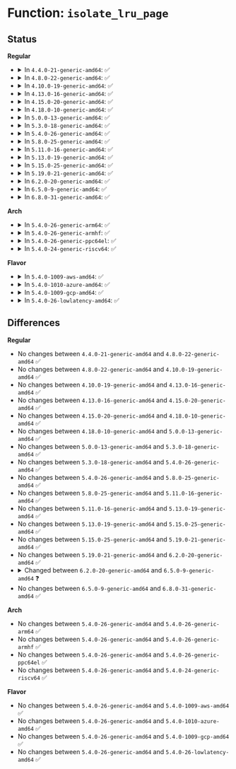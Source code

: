 # Function: <code>isolate_lru_page</code>

## Status
<b>Regular</b>
<ul>
<li>
<details>
<summary>In <code>4.4.0-21-generic-amd64</code>: ✅</summary>

```c
int isolate_lru_page(struct page * page)
```

```json
{
  "name": "isolate_lru_page",
  "collision_type": "Unique Global",
  "inline_type": "No",
  "funcs": [
    {
      "addr": 18446744071580559504,
      "name": "isolate_lru_page",
      "external": true,
      "loc": "mm/vmscan.c:1424",
      "file": "mm/vmscan.c",
      "inline": "seen, unknown",
      "caller_inline": [],
      "caller_func": [
        "mm/vmscan.c:putback_lru_page",
        "mm/mlock.c:clear_page_mlock",
        "mm/mlock.c:mlock_vma_page",
        "mm/mempolicy.c:queue_pages_pte_range",
        "mm/migrate.c:SyS_move_pages",
        "mm/huge_memory.c:khugepaged",
        "mm/memcontrol.c:mem_cgroup_move_charge_pte_range",
        "mm/memcontrol.c:mem_cgroup_move_charge_pte_range",
        "mm/memory-failure.c:delete_from_lru_cache",
        "mm/memory-failure.c:soft_offline_page"
      ]
    }
  ],
  "symbols": [
    {
      "addr": 18446744071580559504,
      "name": "isolate_lru_page",
      "section": ".text",
      "bind": "STB_GLOBAL",
      "size": 390
    }
  ]
}
```
</details>
</li>
<li>
<details>
<summary>In <code>4.8.0-22-generic-amd64</code>: ✅</summary>

```c
int isolate_lru_page(struct page * page)
```

```json
{
  "name": "isolate_lru_page",
  "collision_type": "Unique Global",
  "inline_type": "No",
  "funcs": [
    {
      "addr": 18446744071580651088,
      "name": "isolate_lru_page",
      "external": true,
      "loc": "mm/vmscan.c:1525",
      "file": "mm/vmscan.c",
      "inline": "seen, unknown",
      "caller_inline": [],
      "caller_func": [
        "mm/vmscan.c:putback_lru_page",
        "mm/mlock.c:mlock_vma_page",
        "mm/mlock.c:clear_page_mlock",
        "mm/mempolicy.c:queue_pages_pte_range",
        "mm/migrate.c:SyS_move_pages",
        "mm/khugepaged.c:collapse_shmem",
        "mm/khugepaged.c:collapse_huge_page",
        "mm/memcontrol.c:mem_cgroup_move_charge_pte_range",
        "mm/memcontrol.c:mem_cgroup_move_charge_pte_range",
        "mm/memory-failure.c:soft_offline_page",
        "mm/memory-failure.c:delete_from_lru_cache"
      ]
    }
  ],
  "symbols": [
    {
      "addr": 18446744071580651088,
      "name": "isolate_lru_page",
      "section": ".text",
      "bind": "STB_GLOBAL",
      "size": 632
    }
  ]
}
```
</details>
</li>
<li>
<details>
<summary>In <code>4.10.0-19-generic-amd64</code>: ✅</summary>

```c
int isolate_lru_page(struct page * page)
```

```json
{
  "name": "isolate_lru_page",
  "collision_type": "Unique Global",
  "inline_type": "No",
  "funcs": [
    {
      "addr": 18446744071580718224,
      "name": "isolate_lru_page",
      "external": true,
      "loc": "mm/vmscan.c:1559",
      "file": "mm/vmscan.c",
      "inline": "seen, unknown",
      "caller_inline": [],
      "caller_func": [
        "mm/vmscan.c:putback_lru_page",
        "mm/mlock.c:mlock_vma_page",
        "mm/mlock.c:clear_page_mlock",
        "mm/mempolicy.c:queue_pages_pte_range",
        "mm/migrate.c:SYSC_move_pages",
        "mm/khugepaged.c:khugepaged",
        "mm/khugepaged.c:collapse_shmem",
        "mm/memcontrol.c:mem_cgroup_move_charge_pte_range",
        "mm/memcontrol.c:mem_cgroup_move_charge_pte_range",
        "mm/memory-failure.c:soft_offline_page",
        "mm/memory-failure.c:delete_from_lru_cache"
      ]
    }
  ],
  "symbols": [
    {
      "addr": 18446744071580718224,
      "name": "isolate_lru_page",
      "section": ".text",
      "bind": "STB_GLOBAL",
      "size": 637
    }
  ]
}
```
</details>
</li>
<li>
<details>
<summary>In <code>4.13.0-16-generic-amd64</code>: ✅</summary>

```c
int isolate_lru_page(struct page * page)
```

```json
{
  "name": "isolate_lru_page",
  "collision_type": "Unique Global",
  "inline_type": "No",
  "funcs": [
    {
      "addr": 18446744071580753776,
      "name": "isolate_lru_page",
      "external": true,
      "loc": "mm/vmscan.c:1598",
      "file": "mm/vmscan.c",
      "inline": "seen, unknown",
      "caller_inline": [],
      "caller_func": [
        "mm/vmscan.c:putback_lru_page",
        "mm/mlock.c:mlock_vma_page",
        "mm/mlock.c:clear_page_mlock",
        "mm/mempolicy.c:queue_pages_pte_range",
        "mm/migrate.c:SYSC_move_pages",
        "mm/khugepaged.c:collapse_shmem",
        "mm/khugepaged.c:collapse_huge_page",
        "mm/memcontrol.c:mem_cgroup_move_charge_pte_range",
        "mm/memcontrol.c:mem_cgroup_move_charge_pte_range",
        "mm/memory-failure.c:soft_offline_page",
        "mm/memory-failure.c:delete_from_lru_cache"
      ]
    }
  ],
  "symbols": [
    {
      "addr": 18446744071580753776,
      "name": "isolate_lru_page",
      "section": ".text",
      "bind": "STB_GLOBAL",
      "size": 592
    }
  ]
}
```
</details>
</li>
<li>
<details>
<summary>In <code>4.15.0-20-generic-amd64</code>: ✅</summary>

```c
int isolate_lru_page(struct page * page)
```

```json
{
  "name": "isolate_lru_page",
  "collision_type": "Unique Global",
  "inline_type": "No",
  "funcs": [
    {
      "addr": 18446744071580840976,
      "name": "isolate_lru_page",
      "external": true,
      "loc": "mm/vmscan.c:1615",
      "file": "mm/vmscan.c",
      "inline": "seen, unknown",
      "caller_inline": [],
      "caller_func": [
        "mm/vmscan.c:putback_lru_page",
        "mm/mlock.c:mlock_vma_page",
        "mm/mlock.c:clear_page_mlock",
        "mm/mempolicy.c:migrate_page_add",
        "mm/memory_hotplug.c:__offline_pages",
        "mm/migrate.c:migrate_vma",
        "mm/migrate.c:SYSC_move_pages",
        "mm/khugepaged.c:khugepaged",
        "mm/khugepaged.c:collapse_shmem",
        "mm/memcontrol.c:mem_cgroup_move_charge_pte_range",
        "mm/memcontrol.c:mem_cgroup_move_charge_pte_range",
        "mm/memory-failure.c:soft_offline_page",
        "mm/memory-failure.c:delete_from_lru_cache"
      ]
    }
  ],
  "symbols": [
    {
      "addr": 18446744071580840976,
      "name": "isolate_lru_page",
      "section": ".text",
      "bind": "STB_GLOBAL",
      "size": 592
    }
  ]
}
```
</details>
</li>
<li>
<details>
<summary>In <code>4.18.0-10-generic-amd64</code>: ✅</summary>

```c
int isolate_lru_page(struct page * page)
```

```json
{
  "name": "isolate_lru_page",
  "collision_type": "Unique Global",
  "inline_type": "No",
  "funcs": [
    {
      "addr": 18446744071580977520,
      "name": "isolate_lru_page",
      "external": true,
      "loc": "mm/vmscan.c:1593",
      "file": "mm/vmscan.c",
      "inline": "seen, unknown",
      "caller_inline": [],
      "caller_func": [
        "mm/mlock.c:mlock_vma_page",
        "mm/mlock.c:clear_page_mlock",
        "mm/mempolicy.c:migrate_page_add",
        "mm/memory_hotplug.c:__offline_pages",
        "mm/migrate.c:migrate_vma",
        "mm/migrate.c:kernel_move_pages",
        "mm/khugepaged.c:collapse_shmem",
        "mm/khugepaged.c:collapse_huge_page",
        "mm/memcontrol.c:mem_cgroup_move_charge_pte_range",
        "mm/memcontrol.c:mem_cgroup_move_charge_pte_range",
        "mm/memory-failure.c:soft_offline_page",
        "mm/memory-failure.c:delete_from_lru_cache"
      ]
    }
  ],
  "symbols": [
    {
      "addr": 18446744071580977520,
      "name": "isolate_lru_page",
      "section": ".text",
      "bind": "STB_GLOBAL",
      "size": 594
    }
  ]
}
```
</details>
</li>
<li>
<details>
<summary>In <code>5.0.0-13-generic-amd64</code>: ✅</summary>

```c
int isolate_lru_page(struct page * page)
```

```json
{
  "name": "isolate_lru_page",
  "collision_type": "Unique Global",
  "inline_type": "No",
  "funcs": [
    {
      "addr": 18446744071581054480,
      "name": "isolate_lru_page",
      "external": true,
      "loc": "mm/vmscan.c:1760",
      "file": "mm/vmscan.c",
      "inline": "seen, unknown",
      "caller_inline": [],
      "caller_func": [
        "mm/mlock.c:mlock_vma_page",
        "mm/mlock.c:clear_page_mlock",
        "mm/mempolicy.c:migrate_page_add",
        "mm/memory_hotplug.c:__offline_pages",
        "mm/memory_hotplug.c:__offline_pages",
        "mm/migrate.c:migrate_vma",
        "mm/migrate.c:kernel_move_pages",
        "mm/khugepaged.c:collapse_shmem",
        "mm/khugepaged.c:collapse_huge_page",
        "mm/memcontrol.c:mem_cgroup_move_charge_pte_range",
        "mm/memcontrol.c:mem_cgroup_move_charge_pte_range",
        "mm/memory-failure.c:soft_offline_page",
        "mm/memory-failure.c:delete_from_lru_cache"
      ]
    }
  ],
  "symbols": [
    {
      "addr": 18446744071581054480,
      "name": "isolate_lru_page",
      "section": ".text",
      "bind": "STB_GLOBAL",
      "size": 597
    }
  ]
}
```
</details>
</li>
<li>
<details>
<summary>In <code>5.3.0-18-generic-amd64</code>: ✅</summary>

```c
int isolate_lru_page(struct page * page)
```

```json
{
  "name": "isolate_lru_page",
  "collision_type": "Unique Global",
  "inline_type": "No",
  "funcs": [
    {
      "addr": 18446744071581119168,
      "name": "isolate_lru_page",
      "external": true,
      "loc": "mm/vmscan.c:1797",
      "file": "mm/vmscan.c",
      "inline": "seen, unknown",
      "caller_inline": [],
      "caller_func": [
        "mm/gup.c:__gup_longterm_locked",
        "mm/mlock.c:mlock_vma_page",
        "mm/mlock.c:clear_page_mlock",
        "mm/mempolicy.c:migrate_page_add",
        "mm/memory_hotplug.c:do_migrate_range",
        "mm/memory_hotplug.c:do_migrate_range",
        "mm/migrate.c:do_pages_move",
        "mm/khugepaged.c:collapse_shmem",
        "mm/khugepaged.c:__collapse_huge_page_isolate",
        "mm/memcontrol.c:mem_cgroup_move_charge_pte_range",
        "mm/memcontrol.c:mem_cgroup_move_charge_pte_range",
        "mm/memory-failure.c:delete_from_lru_cache"
      ]
    }
  ],
  "symbols": [
    {
      "addr": 18446744071581119168,
      "name": "isolate_lru_page",
      "section": ".text",
      "bind": "STB_GLOBAL",
      "size": 572
    }
  ]
}
```
</details>
</li>
<li>
<details>
<summary>In <code>5.4.0-26-generic-amd64</code>: ✅</summary>

```c
int isolate_lru_page(struct page * page)
```

```json
{
  "name": "isolate_lru_page",
  "collision_type": "Unique Global",
  "inline_type": "No",
  "funcs": [
    {
      "addr": 18446744071581176208,
      "name": "isolate_lru_page",
      "external": true,
      "loc": "mm/vmscan.c:1796",
      "file": "mm/vmscan.c",
      "inline": "seen, unknown",
      "caller_inline": [],
      "caller_func": [
        "mm/gup.c:__gup_longterm_locked",
        "mm/mlock.c:mlock_vma_page",
        "mm/mlock.c:clear_page_mlock",
        "mm/madvise.c:madvise_cold_or_pageout_pte_range",
        "mm/madvise.c:madvise_cold_or_pageout_pte_range",
        "mm/mempolicy.c:migrate_page_add",
        "mm/memory_hotplug.c:do_migrate_range",
        "mm/memory_hotplug.c:do_migrate_range",
        "mm/migrate.c:migrate_vma_setup",
        "mm/migrate.c:do_pages_move",
        "mm/khugepaged.c:collapse_file",
        "mm/khugepaged.c:__collapse_huge_page_isolate",
        "mm/memcontrol.c:mem_cgroup_move_charge_pte_range",
        "mm/memcontrol.c:mem_cgroup_move_charge_pte_range",
        "mm/memory-failure.c:delete_from_lru_cache"
      ]
    }
  ],
  "symbols": [
    {
      "addr": 18446744071581176208,
      "name": "isolate_lru_page",
      "section": ".text",
      "bind": "STB_GLOBAL",
      "size": 572
    }
  ]
}
```
</details>
</li>
<li>
<details>
<summary>In <code>5.8.0-25-generic-amd64</code>: ✅</summary>

```c
int isolate_lru_page(struct page * page)
```

```json
{
  "name": "isolate_lru_page",
  "collision_type": "Unique Global",
  "inline_type": "No",
  "funcs": [
    {
      "addr": 18446744071581376112,
      "name": "isolate_lru_page",
      "external": true,
      "loc": "mm/vmscan.c:1765",
      "file": "mm/vmscan.c",
      "inline": "seen, unknown",
      "caller_inline": [],
      "caller_func": [
        "mm/mlock.c:mlock_vma_page",
        "mm/mlock.c:clear_page_mlock",
        "mm/madvise.c:madvise_cold_or_pageout_pte_range",
        "mm/madvise.c:madvise_cold_or_pageout_pte_range",
        "mm/mempolicy.c:migrate_page_add",
        "mm/migrate.c:migrate_vma_prepare",
        "mm/migrate.c:add_page_for_migration",
        "mm/khugepaged.c:collapse_file",
        "mm/khugepaged.c:__collapse_huge_page_isolate",
        "mm/memcontrol.c:mem_cgroup_move_charge_pte_range",
        "mm/memcontrol.c:mem_cgroup_move_charge_pte_range",
        "mm/memory-failure.c:delete_from_lru_cache"
      ]
    }
  ],
  "symbols": [
    {
      "addr": 18446744071581376112,
      "name": "isolate_lru_page",
      "section": ".text",
      "bind": "STB_GLOBAL",
      "size": 562
    }
  ]
}
```
</details>
</li>
<li>
<details>
<summary>In <code>5.11.0-16-generic-amd64</code>: ✅</summary>

```c
int isolate_lru_page(struct page * page)
```

```json
{
  "name": "isolate_lru_page",
  "collision_type": "Unique Global",
  "inline_type": "No",
  "funcs": [
    {
      "addr": 18446744071581419904,
      "name": "isolate_lru_page",
      "external": true,
      "loc": "mm/vmscan.c:1763",
      "file": "mm/vmscan.c",
      "inline": "seen, unknown",
      "caller_inline": [],
      "caller_func": [
        "mm/mlock.c:munlock_vma_page",
        "mm/mlock.c:mlock_vma_page",
        "mm/mlock.c:clear_page_mlock",
        "mm/madvise.c:madvise_cold_or_pageout_pte_range",
        "mm/madvise.c:madvise_cold_or_pageout_pte_range",
        "mm/mempolicy.c:migrate_page_add",
        "mm/migrate.c:migrate_vma_prepare",
        "mm/migrate.c:add_page_for_migration",
        "mm/khugepaged.c:collapse_file",
        "mm/khugepaged.c:__collapse_huge_page_isolate",
        "mm/memcontrol.c:mem_cgroup_move_charge_pte_range",
        "mm/memcontrol.c:mem_cgroup_move_charge_pte_range",
        "mm/memory-failure.c:isolate_page",
        "mm/memory-failure.c:delete_from_lru_cache"
      ]
    }
  ],
  "symbols": [
    {
      "addr": 18446744071581419904,
      "name": "isolate_lru_page",
      "section": ".text",
      "bind": "STB_GLOBAL",
      "size": 473
    }
  ]
}
```
</details>
</li>
<li>
<details>
<summary>In <code>5.13.0-19-generic-amd64</code>: ✅</summary>

```c
int isolate_lru_page(struct page * page)
```

```json
{
  "name": "isolate_lru_page",
  "collision_type": "Unique Global",
  "inline_type": "No",
  "funcs": [
    {
      "addr": 18446744071581441168,
      "name": "isolate_lru_page",
      "external": true,
      "loc": "mm/vmscan.c:1958",
      "file": "mm/vmscan.c",
      "inline": "seen, unknown",
      "caller_inline": [],
      "caller_func": [
        "mm/gup.c:check_and_migrate_movable_pages",
        "mm/mlock.c:munlock_vma_page",
        "mm/mlock.c:mlock_vma_page",
        "mm/mlock.c:clear_page_mlock",
        "mm/madvise.c:madvise_cold_or_pageout_pte_range",
        "mm/madvise.c:madvise_cold_or_pageout_pte_range",
        "mm/mempolicy.c:migrate_page_add",
        "mm/migrate.c:migrate_vma_prepare",
        "mm/migrate.c:add_page_for_migration",
        "mm/khugepaged.c:collapse_file",
        "mm/khugepaged.c:__collapse_huge_page_isolate",
        "mm/memcontrol.c:mem_cgroup_move_charge_pte_range",
        "mm/memcontrol.c:mem_cgroup_move_charge_pte_range",
        "mm/memory-failure.c:__soft_offline_page",
        "mm/memory-failure.c:delete_from_lru_cache"
      ]
    }
  ],
  "symbols": [
    {
      "addr": 18446744071581441168,
      "name": "isolate_lru_page",
      "section": ".text",
      "bind": "STB_GLOBAL",
      "size": 453
    }
  ]
}
```
</details>
</li>
<li>
<details>
<summary>In <code>5.15.0-25-generic-amd64</code>: ✅</summary>

```c
int isolate_lru_page(struct page * page)
```

```json
{
  "name": "isolate_lru_page",
  "collision_type": "Unique Global",
  "inline_type": "No",
  "funcs": [
    {
      "addr": 18446744071581695056,
      "name": "isolate_lru_page",
      "external": true,
      "loc": "mm/vmscan.c:2091",
      "file": "mm/vmscan.c",
      "inline": "seen, unknown",
      "caller_inline": [],
      "caller_func": [
        "mm/gup.c:check_and_migrate_movable_pages",
        "mm/mlock.c:munlock_vma_page",
        "mm/mlock.c:mlock_vma_page",
        "mm/mlock.c:clear_page_mlock",
        "mm/madvise.c:madvise_cold_or_pageout_pte_range",
        "mm/madvise.c:madvise_cold_or_pageout_pte_range",
        "mm/mempolicy.c:migrate_page_add",
        "mm/migrate.c:migrate_vma_prepare",
        "mm/migrate.c:migrate_misplaced_page",
        "mm/migrate.c:add_page_for_migration",
        "mm/khugepaged.c:collapse_file",
        "mm/khugepaged.c:__collapse_huge_page_isolate",
        "mm/memcontrol.c:mem_cgroup_move_charge_pte_range",
        "mm/memcontrol.c:mem_cgroup_move_charge_pte_range",
        "mm/memory-failure.c:__soft_offline_page",
        "mm/memory-failure.c:delete_from_lru_cache"
      ]
    }
  ],
  "symbols": [
    {
      "addr": 18446744071581695056,
      "name": "isolate_lru_page",
      "section": ".text",
      "bind": "STB_GLOBAL",
      "size": 514
    }
  ]
}
```
</details>
</li>
<li>
<details>
<summary>In <code>5.19.0-21-generic-amd64</code>: ✅</summary>

```c
int isolate_lru_page(struct page * page)
```

```json
{
  "name": "isolate_lru_page",
  "collision_type": "Unique Global",
  "inline_type": "No",
  "funcs": [
    {
      "addr": 18446744071581995808,
      "name": "isolate_lru_page",
      "external": true,
      "loc": "mm/folio-compat.c:154",
      "file": "mm/folio-compat.c",
      "inline": "seen, unknown",
      "caller_inline": [],
      "caller_func": [
        "mm/madvise.c:madvise_cold_or_pageout_pte_range",
        "mm/madvise.c:madvise_cold_or_pageout_pte_range",
        "mm/mempolicy.c:migrate_page_add",
        "mm/migrate.c:numamigrate_isolate_page",
        "mm/migrate.c:add_page_for_migration",
        "mm/migrate_device.c:migrate_vma_unmap",
        "mm/khugepaged.c:collapse_file",
        "mm/khugepaged.c:__collapse_huge_page_isolate",
        "mm/memcontrol.c:mem_cgroup_move_charge_pte_range",
        "mm/memcontrol.c:mem_cgroup_move_charge_pte_range",
        "mm/memory-failure.c:__soft_offline_page",
        "mm/memory-failure.c:delete_from_lru_cache"
      ]
    }
  ],
  "symbols": [
    {
      "addr": 18446744071581995808,
      "name": "isolate_lru_page",
      "section": ".text",
      "bind": "STB_GLOBAL",
      "size": 123
    }
  ]
}
```
</details>
</li>
<li>
<details>
<summary>In <code>6.2.0-20-generic-amd64</code>: ✅</summary>

```c
int isolate_lru_page(struct page * page)
```

```json
{
  "name": "isolate_lru_page",
  "collision_type": "Unique Global",
  "inline_type": "No",
  "funcs": [
    {
      "addr": 18446744071582431664,
      "name": "isolate_lru_page",
      "external": true,
      "loc": "mm/folio-compat.c:115",
      "file": "mm/folio-compat.c",
      "inline": "seen, unknown",
      "caller_inline": [],
      "caller_func": [
        "mm/madvise.c:madvise_cold_or_pageout_pte_range",
        "mm/madvise.c:madvise_cold_or_pageout_pte_range",
        "mm/mempolicy.c:migrate_page_add",
        "mm/migrate.c:numamigrate_isolate_page",
        "mm/migrate.c:add_page_for_migration",
        "mm/migrate_device.c:migrate_device_unmap",
        "mm/khugepaged.c:__collapse_huge_page_isolate",
        "mm/memcontrol.c:mem_cgroup_move_charge_pte_range",
        "mm/memcontrol.c:mem_cgroup_move_charge_pte_range",
        "mm/memory-failure.c:soft_offline_in_use_page",
        "mm/memory-failure.c:delete_from_lru_cache"
      ]
    }
  ],
  "symbols": [
    {
      "addr": 18446744071582431664,
      "name": "isolate_lru_page",
      "section": ".text",
      "bind": "STB_GLOBAL",
      "size": 123
    }
  ]
}
```
</details>
</li>
<li>
<details>
<summary>In <code>6.5.0-9-generic-amd64</code>: ✅</summary>

```c
bool isolate_lru_page(struct page * page)
```

```json
{
  "name": "isolate_lru_page",
  "collision_type": "Unique Global",
  "inline_type": "No",
  "funcs": [
    {
      "addr": 18446744071582637056,
      "name": "isolate_lru_page",
      "external": true,
      "loc": "mm/folio-compat.c:114",
      "file": "mm/folio-compat.c",
      "inline": "seen, unknown",
      "caller_inline": [],
      "caller_func": [
        "mm/memory_hotplug.c:do_migrate_range",
        "mm/migrate.c:numamigrate_isolate_page",
        "mm/migrate.c:add_page_for_migration",
        "mm/migrate_device.c:migrate_device_unmap",
        "mm/khugepaged.c:__collapse_huge_page_isolate",
        "mm/memcontrol.c:mem_cgroup_move_charge_pte_range",
        "mm/memcontrol.c:mem_cgroup_move_charge_pte_range",
        "mm/memory-failure.c:soft_offline_in_use_page",
        "mm/memory-failure.c:delete_from_lru_cache"
      ]
    }
  ],
  "symbols": [
    {
      "addr": 18446744071582637056,
      "name": "isolate_lru_page",
      "section": ".text",
      "bind": "STB_GLOBAL",
      "size": 124
    }
  ]
}
```
</details>
</li>
<li>
<details>
<summary>In <code>6.8.0-31-generic-amd64</code>: ✅</summary>

```c
bool isolate_lru_page(struct page * page)
```

```json
{
  "name": "isolate_lru_page",
  "collision_type": "Unique Global",
  "inline_type": "No",
  "funcs": [
    {
      "addr": 18446744071582808288,
      "name": "isolate_lru_page",
      "external": true,
      "loc": "mm/folio-compat.c:108",
      "file": "mm/folio-compat.c",
      "inline": "seen, unknown",
      "caller_inline": [],
      "caller_func": [
        "mm/memory_hotplug.c:do_migrate_range",
        "mm/migrate_device.c:migrate_device_unmap",
        "mm/memcontrol.c:mem_cgroup_move_charge_pte_range",
        "mm/memcontrol.c:mem_cgroup_move_charge_pte_range"
      ]
    }
  ],
  "symbols": [
    {
      "addr": 18446744071582808288,
      "name": "isolate_lru_page",
      "section": ".text",
      "bind": "STB_GLOBAL",
      "size": 121
    }
  ]
}
```
</details>
</li>
</ul>
<b>Arch</b>
<ul>
<li>
<details>
<summary>In <code>5.4.0-26-generic-arm64</code>: ✅</summary>

```c
int isolate_lru_page(struct page * page)
```

```json
{
  "name": "isolate_lru_page",
  "collision_type": "Unique Global",
  "inline_type": "No",
  "funcs": [
    {
      "addr": 18446603336492556256,
      "name": "isolate_lru_page",
      "external": true,
      "loc": "mm/vmscan.c:1796",
      "file": "mm/vmscan.c",
      "inline": "seen, unknown",
      "caller_inline": [],
      "caller_func": [
        "mm/gup.c:__gup_longterm_locked",
        "mm/mlock.c:mlock_vma_page",
        "mm/mlock.c:clear_page_mlock",
        "mm/madvise.c:madvise_cold_or_pageout_pte_range",
        "mm/madvise.c:madvise_cold_or_pageout_pte_range",
        "mm/mempolicy.c:migrate_page_add",
        "mm/migrate.c:do_pages_move",
        "mm/khugepaged.c:collapse_file",
        "mm/khugepaged.c:__collapse_huge_page_isolate",
        "mm/memcontrol.c:mem_cgroup_move_charge_pte_range",
        "mm/memcontrol.c:mem_cgroup_move_charge_pte_range",
        "mm/memory-failure.c:soft_offline_page",
        "mm/memory-failure.c:delete_from_lru_cache"
      ]
    }
  ],
  "symbols": [
    {
      "addr": 18446603336492556256,
      "name": "isolate_lru_page",
      "section": ".text",
      "bind": "STB_GLOBAL",
      "size": 684
    }
  ]
}
```
</details>
</li>
<li>
<details>
<summary>In <code>5.4.0-26-generic-armhf</code>: ✅</summary>

```c
int isolate_lru_page(struct page * page)
```

```json
{
  "name": "isolate_lru_page",
  "collision_type": "Unique Global",
  "inline_type": "No",
  "funcs": [
    {
      "addr": 3226418920,
      "name": "isolate_lru_page",
      "external": true,
      "loc": "mm/vmscan.c:1796",
      "file": "mm/vmscan.c",
      "inline": "seen, unknown",
      "caller_inline": [],
      "caller_func": [
        "mm/gup.c:__gup_longterm_locked",
        "mm/mlock.c:mlock_vma_page",
        "mm/mlock.c:clear_page_mlock",
        "mm/madvise.c:madvise_cold_or_pageout_pte_range",
        "mm/memcontrol.c:mem_cgroup_move_charge_pte_range"
      ]
    }
  ],
  "symbols": [
    {
      "addr": 3226418920,
      "name": "isolate_lru_page",
      "section": ".text",
      "bind": "STB_GLOBAL",
      "size": 516
    }
  ]
}
```
</details>
</li>
<li>
<details>
<summary>In <code>5.4.0-26-generic-ppc64el</code>: ✅</summary>

```c
int isolate_lru_page(struct page * page)
```

```json
{
  "name": "isolate_lru_page",
  "collision_type": "Unique Global",
  "inline_type": "No",
  "funcs": [
    {
      "addr": 13835058055285860448,
      "name": "isolate_lru_page",
      "external": true,
      "loc": "mm/vmscan.c:1796",
      "file": "mm/vmscan.c",
      "inline": "seen, unknown",
      "caller_inline": [],
      "caller_func": [
        "mm/gup.c:__gup_longterm_locked",
        "mm/mlock.c:mlock_vma_page",
        "mm/mlock.c:clear_page_mlock",
        "mm/madvise.c:madvise_cold_or_pageout_pte_range",
        "mm/madvise.c:madvise_cold_or_pageout_pte_range",
        "mm/mempolicy.c:migrate_page_add",
        "mm/memory_hotplug.c:do_migrate_range",
        "mm/memory_hotplug.c:do_migrate_range",
        "mm/migrate.c:migrate_vma_setup",
        "mm/migrate.c:do_pages_move",
        "mm/khugepaged.c:collapse_file",
        "mm/khugepaged.c:__collapse_huge_page_isolate",
        "mm/memcontrol.c:mem_cgroup_move_charge_pte_range",
        "mm/memcontrol.c:mem_cgroup_move_charge_pte_range",
        "mm/memory-failure.c:delete_from_lru_cache"
      ]
    }
  ],
  "symbols": [
    {
      "addr": 13835058055285860448,
      "name": "isolate_lru_page",
      "section": ".text",
      "bind": "STB_GLOBAL",
      "size": 920
    }
  ]
}
```
</details>
</li>
<li>
<details>
<summary>In <code>5.4.0-24-generic-riscv64</code>: ✅</summary>

```c
int isolate_lru_page(struct page * page)
```

```json
{
  "name": "isolate_lru_page",
  "collision_type": "Unique Global",
  "inline_type": "No",
  "funcs": [
    {
      "addr": 18446743936272601534,
      "name": "isolate_lru_page",
      "external": true,
      "loc": "mm/vmscan.c:1796",
      "file": "mm/vmscan.c",
      "inline": "seen, unknown",
      "caller_inline": [],
      "caller_func": [
        "mm/gup.c:__gup_longterm_locked",
        "mm/mlock.c:mlock_vma_page",
        "mm/mlock.c:clear_page_mlock",
        "mm/madvise.c:madvise_cold_or_pageout_pte_range",
        "mm/memcontrol.c:mem_cgroup_move_charge_pte_range"
      ]
    }
  ],
  "symbols": [
    {
      "addr": 18446743936272601534,
      "name": "isolate_lru_page",
      "section": ".text",
      "bind": "STB_GLOBAL",
      "size": 512
    }
  ]
}
```
</details>
</li>
</ul>
<b>Flavor</b>
<ul>
<li>
<details>
<summary>In <code>5.4.0-1009-aws-amd64</code>: ✅</summary>

```c
int isolate_lru_page(struct page * page)
```

```json
{
  "name": "isolate_lru_page",
  "collision_type": "Unique Global",
  "inline_type": "No",
  "funcs": [
    {
      "addr": 18446744071581145056,
      "name": "isolate_lru_page",
      "external": true,
      "loc": "mm/vmscan.c:1796",
      "file": "mm/vmscan.c",
      "inline": "seen, unknown",
      "caller_inline": [],
      "caller_func": [
        "mm/gup.c:__gup_longterm_locked",
        "mm/mlock.c:mlock_vma_page",
        "mm/mlock.c:clear_page_mlock",
        "mm/madvise.c:madvise_cold_or_pageout_pte_range",
        "mm/madvise.c:madvise_cold_or_pageout_pte_range",
        "mm/mempolicy.c:migrate_page_add",
        "mm/memory_hotplug.c:do_migrate_range",
        "mm/memory_hotplug.c:do_migrate_range",
        "mm/migrate.c:migrate_vma_setup",
        "mm/migrate.c:do_pages_move",
        "mm/khugepaged.c:collapse_file",
        "mm/khugepaged.c:__collapse_huge_page_isolate",
        "mm/memcontrol.c:mem_cgroup_move_charge_pte_range",
        "mm/memcontrol.c:mem_cgroup_move_charge_pte_range",
        "mm/memory-failure.c:delete_from_lru_cache"
      ]
    }
  ],
  "symbols": [
    {
      "addr": 18446744071581145056,
      "name": "isolate_lru_page",
      "section": ".text",
      "bind": "STB_GLOBAL",
      "size": 572
    }
  ]
}
```
</details>
</li>
<li>
<details>
<summary>In <code>5.4.0-1010-azure-amd64</code>: ✅</summary>

```c
int isolate_lru_page(struct page * page)
```

```json
{
  "name": "isolate_lru_page",
  "collision_type": "Unique Global",
  "inline_type": "No",
  "funcs": [
    {
      "addr": 18446744071581092000,
      "name": "isolate_lru_page",
      "external": true,
      "loc": "mm/vmscan.c:1796",
      "file": "mm/vmscan.c",
      "inline": "seen, unknown",
      "caller_inline": [],
      "caller_func": [
        "mm/gup.c:__gup_longterm_locked",
        "mm/mlock.c:mlock_vma_page",
        "mm/mlock.c:clear_page_mlock",
        "mm/madvise.c:madvise_cold_or_pageout_pte_range",
        "mm/madvise.c:madvise_cold_or_pageout_pte_range",
        "mm/mempolicy.c:migrate_page_add",
        "mm/memory_hotplug.c:do_migrate_range",
        "mm/memory_hotplug.c:do_migrate_range",
        "mm/migrate.c:migrate_vma_setup",
        "mm/migrate.c:do_pages_move",
        "mm/khugepaged.c:collapse_file",
        "mm/khugepaged.c:__collapse_huge_page_isolate",
        "mm/memcontrol.c:mem_cgroup_move_charge_pte_range",
        "mm/memcontrol.c:mem_cgroup_move_charge_pte_range",
        "mm/memory-failure.c:delete_from_lru_cache"
      ]
    }
  ],
  "symbols": [
    {
      "addr": 18446744071581092000,
      "name": "isolate_lru_page",
      "section": ".text",
      "bind": "STB_GLOBAL",
      "size": 566
    }
  ]
}
```
</details>
</li>
<li>
<details>
<summary>In <code>5.4.0-1009-gcp-amd64</code>: ✅</summary>

```c
int isolate_lru_page(struct page * page)
```

```json
{
  "name": "isolate_lru_page",
  "collision_type": "Unique Global",
  "inline_type": "No",
  "funcs": [
    {
      "addr": 18446744071581136256,
      "name": "isolate_lru_page",
      "external": true,
      "loc": "mm/vmscan.c:1796",
      "file": "mm/vmscan.c",
      "inline": "seen, unknown",
      "caller_inline": [],
      "caller_func": [
        "mm/gup.c:__gup_longterm_locked",
        "mm/mlock.c:mlock_vma_page",
        "mm/mlock.c:clear_page_mlock",
        "mm/madvise.c:madvise_cold_or_pageout_pte_range",
        "mm/madvise.c:madvise_cold_or_pageout_pte_range",
        "mm/mempolicy.c:migrate_page_add",
        "mm/memory_hotplug.c:do_migrate_range",
        "mm/memory_hotplug.c:do_migrate_range",
        "mm/migrate.c:migrate_vma_setup",
        "mm/migrate.c:do_pages_move",
        "mm/khugepaged.c:collapse_file",
        "mm/khugepaged.c:__collapse_huge_page_isolate",
        "mm/memcontrol.c:mem_cgroup_move_charge_pte_range",
        "mm/memcontrol.c:mem_cgroup_move_charge_pte_range",
        "mm/memory-failure.c:delete_from_lru_cache"
      ]
    }
  ],
  "symbols": [
    {
      "addr": 18446744071581136256,
      "name": "isolate_lru_page",
      "section": ".text",
      "bind": "STB_GLOBAL",
      "size": 572
    }
  ]
}
```
</details>
</li>
<li>
<details>
<summary>In <code>5.4.0-26-lowlatency-amd64</code>: ✅</summary>

```c
int isolate_lru_page(struct page * page)
```

```json
{
  "name": "isolate_lru_page",
  "collision_type": "Unique Global",
  "inline_type": "No",
  "funcs": [
    {
      "addr": 18446744071581198768,
      "name": "isolate_lru_page",
      "external": true,
      "loc": "mm/vmscan.c:1796",
      "file": "mm/vmscan.c",
      "inline": "seen, unknown",
      "caller_inline": [],
      "caller_func": [
        "mm/gup.c:__gup_longterm_locked",
        "mm/mlock.c:mlock_vma_page",
        "mm/mlock.c:clear_page_mlock",
        "mm/madvise.c:madvise_cold_or_pageout_pte_range",
        "mm/madvise.c:madvise_cold_or_pageout_pte_range",
        "mm/mempolicy.c:migrate_page_add",
        "mm/memory_hotplug.c:do_migrate_range",
        "mm/memory_hotplug.c:do_migrate_range",
        "mm/migrate.c:migrate_vma_setup",
        "mm/migrate.c:do_pages_move",
        "mm/khugepaged.c:collapse_file",
        "mm/khugepaged.c:__collapse_huge_page_isolate",
        "mm/memcontrol.c:mem_cgroup_move_charge_pte_range",
        "mm/memcontrol.c:mem_cgroup_move_charge_pte_range",
        "mm/memory-failure.c:delete_from_lru_cache"
      ]
    }
  ],
  "symbols": [
    {
      "addr": 18446744071581198768,
      "name": "isolate_lru_page",
      "section": ".text",
      "bind": "STB_GLOBAL",
      "size": 565
    }
  ]
}
```
</details>
</li>
</ul>

## Differences
<b>Regular</b>
<ul>
<li>
No changes between <code>4.4.0-21-generic-amd64</code> and <code>4.8.0-22-generic-amd64</code> ✅
</li>
<li>
No changes between <code>4.8.0-22-generic-amd64</code> and <code>4.10.0-19-generic-amd64</code> ✅
</li>
<li>
No changes between <code>4.10.0-19-generic-amd64</code> and <code>4.13.0-16-generic-amd64</code> ✅
</li>
<li>
No changes between <code>4.13.0-16-generic-amd64</code> and <code>4.15.0-20-generic-amd64</code> ✅
</li>
<li>
No changes between <code>4.15.0-20-generic-amd64</code> and <code>4.18.0-10-generic-amd64</code> ✅
</li>
<li>
No changes between <code>4.18.0-10-generic-amd64</code> and <code>5.0.0-13-generic-amd64</code> ✅
</li>
<li>
No changes between <code>5.0.0-13-generic-amd64</code> and <code>5.3.0-18-generic-amd64</code> ✅
</li>
<li>
No changes between <code>5.3.0-18-generic-amd64</code> and <code>5.4.0-26-generic-amd64</code> ✅
</li>
<li>
No changes between <code>5.4.0-26-generic-amd64</code> and <code>5.8.0-25-generic-amd64</code> ✅
</li>
<li>
No changes between <code>5.8.0-25-generic-amd64</code> and <code>5.11.0-16-generic-amd64</code> ✅
</li>
<li>
No changes between <code>5.11.0-16-generic-amd64</code> and <code>5.13.0-19-generic-amd64</code> ✅
</li>
<li>
No changes between <code>5.13.0-19-generic-amd64</code> and <code>5.15.0-25-generic-amd64</code> ✅
</li>
<li>
No changes between <code>5.15.0-25-generic-amd64</code> and <code>5.19.0-21-generic-amd64</code> ✅
</li>
<li>
No changes between <code>5.19.0-21-generic-amd64</code> and <code>6.2.0-20-generic-amd64</code> ✅
</li>
<li>
<details>
<summary>Changed between <code>6.2.0-20-generic-amd64</code> and <code>6.5.0-9-generic-amd64</code> ❓</summary>
<ul>
<li>
<b>Return type changed. </b>
<code>int</code> ➡️ <code>bool</code>
</li>
</ul>
</details>
</li>
<li>
No changes between <code>6.5.0-9-generic-amd64</code> and <code>6.8.0-31-generic-amd64</code> ✅
</li>
</ul>
<b>Arch</b>
<ul>
<li>
No changes between <code>5.4.0-26-generic-amd64</code> and <code>5.4.0-26-generic-arm64</code> ✅
</li>
<li>
No changes between <code>5.4.0-26-generic-amd64</code> and <code>5.4.0-26-generic-armhf</code> ✅
</li>
<li>
No changes between <code>5.4.0-26-generic-amd64</code> and <code>5.4.0-26-generic-ppc64el</code> ✅
</li>
<li>
No changes between <code>5.4.0-26-generic-amd64</code> and <code>5.4.0-24-generic-riscv64</code> ✅
</li>
</ul>
<b>Flavor</b>
<ul>
<li>
No changes between <code>5.4.0-26-generic-amd64</code> and <code>5.4.0-1009-aws-amd64</code> ✅
</li>
<li>
No changes between <code>5.4.0-26-generic-amd64</code> and <code>5.4.0-1010-azure-amd64</code> ✅
</li>
<li>
No changes between <code>5.4.0-26-generic-amd64</code> and <code>5.4.0-1009-gcp-amd64</code> ✅
</li>
<li>
No changes between <code>5.4.0-26-generic-amd64</code> and <code>5.4.0-26-lowlatency-amd64</code> ✅
</li>
</ul>
